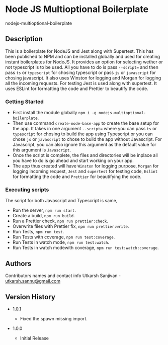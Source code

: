 # Node JS Multioptional Boilerplate 
nodejs-multioptional-boilerplate

## Description
This is a boilerplate for NodeJS and Jest along with Supertest. This has been published to NPM and can be installed globally and used for creating instant boilerplates for NodeJS. It provides an option for selecting wether or not typescript is to be used. All you have to do is pass `--script=` and then pass ```ts``` or ```typescript``` for chosing typescript or pass ```js``` or ```javascript``` for chosing javascript. It also uses Winston for logging and Morgan for logging all the incoming requests. For testing Jest is used along with supertest. It uses ESLint for formatting the code and Prettier to beautify the code.

### Getting Started
* First install the module globally `npm i -g nodejs-multioptional-boilerplate`.
* Then use command `create-node-base-app` to create the base setup for the app. It takes in one argument `--script=` where you can pass ```ts``` or ```typescript``` for chosing to build the app using Typescript or you can chose ```js``` or ```javascript``` to chose to build the app without Javascript. For Javascript, you can also ignore this argument as the default value for this argument is ```Javascript```.
* Once the script is complete, the files and directories will be inplace all you have to do is go ahead and start working on your app.
* The app thus created will have ```Winston``` for logging purpose, ```Morgan``` for logging incoming request, ```Jest``` and ```supertest``` for testing code, ```Eslint``` for formatting the code and ```Prettier``` for beautifying the code.

### Executing scripts
The script for both Javascript and Typescript is same,

* Run the server, ```npm run start```.
* Create a build, ```npm run build```.
* Run a Prettier check, ```npm run prettier:check```.
* Overwrite files with Prettier fix, ```npm run prettier:write```.
* Run Tests, ```npm run test```.
* Run Tests with coverage, ```npm run test:coverage```.
* Run Tests in watch mode, ```npm run test:watch```.
* Run Tests in watch modewith coverage, ```npm run test:watch:coverage```.

## Authors

Contributors names and contact info
Utkarsh Sanjivan - utkarsh.sannu@gmail.com

## Version History

* 1.0.1
    * Fixed the spawn missing import.

* 1.0.0
    * Initial Release